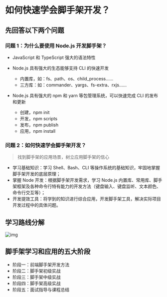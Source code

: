 # 如何快速学会脚手架开发？

## 先回答以下两个问题

### 问题 1：为什么要使用 Node.js 开发脚手架？

- JavaScript 和 TypeScript 强大的语法特性
- Node.js 具有强大的生态能够支持 CLI 的快速开发

  - 内置库，如：fs、path、os、child_process……
  - 三方库：如：commander、yargs、fs-extra、rxjs……

- Node.js 具有强大的 npm 和 yarn 等包管理系统，可以快速完成 CLI 的发布和更新
  - 创建，npm init
  - 开发，npm scripts
  - 发布，npm publish
  - 应用，npm install

### 问题 2：如何快速学会脚手架开发？

> 找到脚手架的应用场景，树立应用脚手架的信心

- 学习基础知识：学习 Shell、Bash、CLI 等操作系统的基础知识，牢固地掌握脚手架开发的底层原理；
- 掌握 Node 开发：根据脚手架开发需求，学习 Node.js 内置库、常用库、脚手架框架及各种命令行特有能力的开发方法（键盘输入、键盘监听、文本颜色、命令行交互等）；
- 开发提效工具：将学到的知识进行综合应用，开发脚手架工具，解决实际项目开发过程中的具体问题。

## 学习路线分解

![img](https://qn.huat.xyz/mac/202309011122122.png)

## 脚手架学习和应用的五大阶段

- 阶段一：前端脚手架开发方法
- 阶段二：脚手架初级实战
- 阶段三：脚手架中级实战
- 阶段四：脚手架高级实战
- 阶段五：面试指导与课程总结
